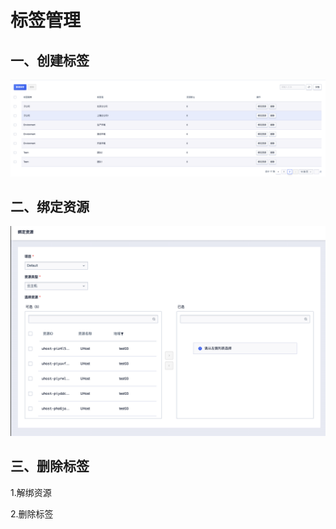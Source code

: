 # 标签管理

## 一、创建标签
![](/images/label.png)

## 二、绑定资源
![](/images/binding.png)

## 三、删除标签
1.解绑资源


2.删除标签
